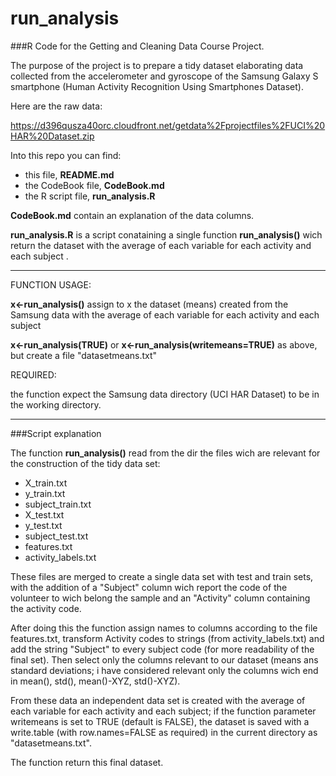 run_analysis
============

###R Code for the Getting and Cleaning Data Course Project. 

The purpose of the project  is to prepare a tidy dataset elaborating data collected 
from the accelerometer and gyroscope of the Samsung Galaxy S smartphone 
(Human Activity Recognition Using Smartphones Dataset).

Here are the raw data:

https://d396qusza40orc.cloudfront.net/getdata%2Fprojectfiles%2FUCI%20HAR%20Dataset.zip

Into this repo you can find:  

  - this file, __README.md__
  - the CodeBook file, __CodeBook.md__
  - the R script file, __run_analysis.R__

__CodeBook.md__ contain an explanation of the data columns.


__run_analysis.R__ is a script conataining a single function __run_analysis()__
wich return the dataset with the average of each variable for each activity and each subject .


-------------------------------------------------  

FUNCTION USAGE:

   __x<-run\_analysis()__ assign to x the dataset (means) created from the Samsung data
    with the average of each variable for each activity and each subject 
   
   __x<-run\_analysis(TRUE)__ or 
   __x<-run\_analysis(writemeans=TRUE)__ as above, but create a file "datasetmeans.txt" 
  

REQUIRED:

 the function expect the Samsung data directory (UCI HAR Dataset) to be in the working directory.
  

-------------------------------------------------  
###Script explanation

The function __run_analysis()__ read from the dir the files wich are relevant for the construction 
of the tidy data set:  

 - X\_train.txt
 - y\_train.txt
 - subject\_train.txt
 - X\_test.txt
 - y\_test.txt
 - subject\_test.txt
 - features.txt
 - activity\_labels.txt
 
These files are merged to create a single data set with test and train sets, with the addition
of a "Subject" column wich report the code of the volunteer to wich belong the sample
and an "Activity" column containing the activity code.

After doing this the function assign names to columns according to the file features.txt,
transform Activity codes to strings (from activity_labels.txt) and add the string "Subject" to every
subject code (for more readability of the final set).
Then select only the columns relevant to our dataset (means ans standard deviations; i have considered relevant only the columns wich end in mean(), std(), mean()-XYZ, std()-XYZ).

From these data an independent data set is created with the average of each variable for each activity and each subject; if the function parameter writemeans is set to TRUE (default is FALSE),
 the dataset is saved with a write.table (with row.names=FALSE as required) in the current directory as "datasetmeans.txt".

The function return this final dataset.